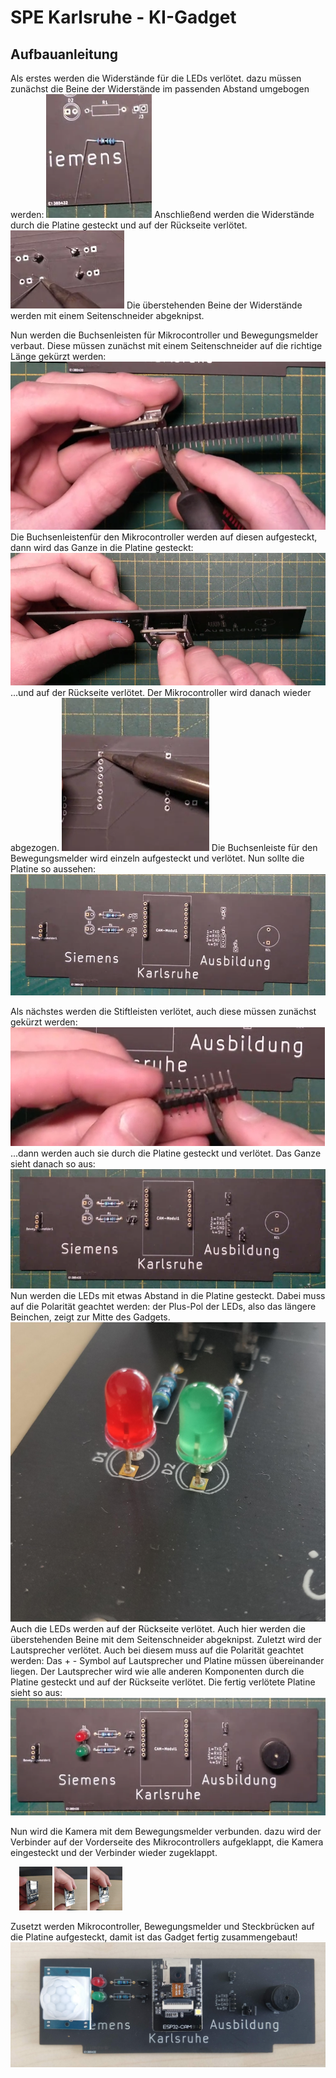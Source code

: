 # SPE Karlsruhe - KI-Gadget
## Aufbauanleitung

Als erstes werden die Widerstände für die LEDs verlötet. dazu müssen zunächst die Beine der Widerstände im passenden Abstand umgebogen werden:
![Umgebogene Widerstände](assets/images/wid-1.png)
Anschließend werden die Widerstände durch die Platine gesteckt und auf der Rückseite verlötet.
![verlötete Widerstände](assets/images/wid-2.png)
Die überstehenden Beine der Widerstände werden mit einem Seitenschneider abgeknipst.

Nun werden die Buchsenleisten für Mikrocontroller und Bewegungsmelder verbaut. Diese müssen zunächst mit einem Seitenschneider auf die richtige Länge gekürzt werden:
![Buchsenleisten kürzen](assets/images/buch-1.png)
Die Buchsenleistenfür den Mikrocontroller werden auf diesen aufgesteckt, dann wird das Ganze in die Platine gesteckt:
![Mikrocontroller aufstecken](assets/images/buch-2.png)
...und auf der Rückseite verlötet. Der Mikrocontroller wird danach wieder abgezogen.
![Mikrocontroller verlöten](assets/images/buch-3.png)
Die Buchsenleiste für den Bewegungsmelder wird einzeln aufgesteckt und verlötet.
Nun sollte die Platine so aussehen:
![Überblick](assets/images/over-1.png)

Als nächstes werden die Stiftleisten verlötet, auch diese müssen zunächst gekürzt werden:
![Stiftleisten kürzen](assets/images/pin-1.png)
...dann werden auch sie durch die Platine gesteckt und verlötet. Das Ganze sieht danach so aus:
![Überblick](assets/images/over-2.png)
Nun werden die LEDs mit etwas Abstand in die Platine gesteckt. Dabei muss auf die Polarität geachtet werden: der Plus-Pol der LEDs, also das längere Beinchen, zeigt zur Mitte des Gadgets.
![LEDs](assets/images/LED-1.jpg)
Auch die LEDs werden auf der Rückseite verlötet. Auch hier werden die überstehenden Beine mit dem Seitenschneider abgeknipst.
Zuletzt wird der Lautsprecher verlötet. Auch bei diesem muss auf die Polarität geachtet werden: Das + - Symbol auf Lautsprecher und Platine müssen übereinander liegen. Der Lautsprecher wird wie alle anderen Komponenten durch die Platine gesteckt und auf der Rückseite verlötet.
Die fertig verlötete Platine sieht so aus:
![Überblick](assets/images/over-3.png)

Nun wird die Kamera mit dem Bewegungsmelder verbunden. dazu wird der Verbinder auf der Vorderseite des Mikrocontrollers aufgeklappt, die Kamera eingesteckt und der Verbinder wieder zugeklappt.
<div class="flex-container" style="margin: 1em">
        <img src="assets/images/cam-1.jpg" style="height: 5em">
        <img src="assets/images/cam-2.jpg" style="height: 5em">
        <img src="assets/images/cam-3.jpg" style="height: 5em">
</div>

Zusetzt werden Mikrocontroller, Bewegungsmelder und Steckbrücken auf die Platine aufgesteckt, damit ist das Gadget fertig zusammengebaut!
![Überblick](assets/images/over-4.jpg)
